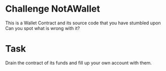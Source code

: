 # Challenge NotAWallet

This is a Wallet Contract and its source code that you have stumbled upon
Can you spot what is wrong with it?

# Task

Drain the contract of its funds and fill up your own account with them. 


